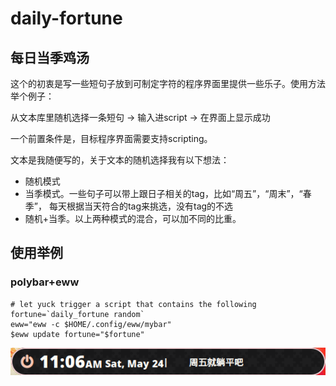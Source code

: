 # daily-fortune

## 每日当季鸡汤

这个的初衷是写一些短句子放到可制定字符的程序界面里提供一些乐子。使用方法举个例子：

从文本库里随机选择一条短句 -> 输入进script -> 在界面上显示成功

一个前置条件是，目标程序界面需要支持scripting。

文本是我随便写的，关于文本的随机选择我有以下想法：

 - 随机模式
 - 当季模式。一些句子可以带上跟日子相关的tag，比如“周五”，“周末”，“春季”，
   每天根据当天符合的tag来挑选，没有tag的不选
 - 随机+当季。以上两种模式的混合，可以加不同的比重。

## 使用举例

### polybar+eww

```
# let yuck trigger a script that contains the following
fortune=`daily_fortune random`
eww="eww -c $HOME/.config/eww/mybar"
$eww update fortune="$fortune"
```

![img](imgs/fortune.png)
